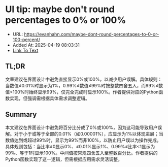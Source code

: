 # UI tip: maybe don't round percentages to 0% or 100%
- URL: https://evanhahn.com/maybe-dont-round-percentages-to-0-or-100-percent/
- Added At: 2025-04-19 08:03:31
- [Link To Text](2025-04-19-ui-tip-maybe-don't-round-percentages-to-0%-or-100%_raw.md)

## TL;DR


文章建议在界面设计中避免直接显示0%或100%，以减少用户误解。具体规则：当数值≤0.01%时显示为1%，0.99%≤数值≤99%时按整数四舍五入，而99%≤数值<100%时始终显示99%，仅完全完成时显示100%。作者提供对应的Python函数实现，但强调需根据具体需求调整逻辑。

## Summary


本文建议在界面设计中避免将百分比分成了0%或100%，因为这可能导致用户误解。对于小于或等于全部的0.01%（如0.00001%），应显示为1%以体现进展；当数值达到或超过99%时，显示为99%而非100%，以防止用户误以为操作完成。具体规则包括：当比率≤0显示0%、≤0.01%显示1%、0.99%≤比率<1显示为99%、等于1时显示100%。中间值按常规四舍五入至整数百分比。作者提供的Python函数实现了这一逻辑，但需根据应用需求灵活调整。
